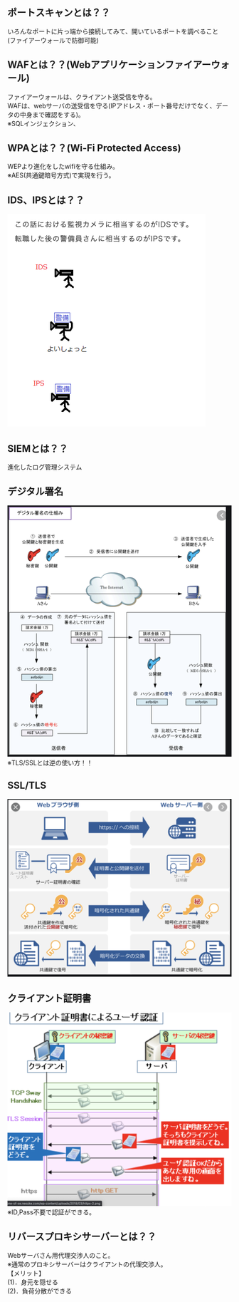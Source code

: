 ## ポートスキャンとは？？  
いろんなポートに片っ端から接続してみて、開いているポートを調べること  
(ファイアーウォールで防御可能)  

## WAFとは？？(Webアプリケーションファイアーウォール)  
ファイアーウォールは、クライアント送受信を守る。  
WAFは、webサーバの送受信を守る(IPアドレス・ポート番号だけでなく、データの中身まで確認をする)。  
※SQLインジェクション、

## WPAとは？？(Wi-Fi Protected Access)  
WEPより進化をしたwifiを守る仕組み。  
※AES(共通鍵暗号方式)で実現を行う。  

## IDS、IPSとは？？  
![](2021-03-14-13-51-55.png)  

## SIEMとは？？  
進化したログ管理システム  

## デジタル署名  
![](2021-03-20-18-04-57.png)  
※TLS/SSLとは逆の使い方！！  

## SSL/TLS  
![](2021-03-20-18-07-11.png)  

## クライアント証明書  
![](2021-03-20-18-23-33.png)  
※ID,Pass不要で認証ができる。  

## リバースプロキシサーバーとは？？  
Webサーバさん用代理交渉人のこと。  
※通常のプロキシサーバーはクライアントの代理交渉人。  
【メリット】  
(1)．身元を隠せる  
(2)．負荷分散ができる  